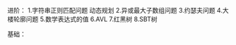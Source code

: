 进阶：
    1.字符串正则匹配问题  动态规划
    2.异或最大子数组问题
    3.约瑟夫问题
    4.大楼轮廓问题
    5.数学表达式的值
    6.AVL
    7.红黑树
    8.SBT树
    
基础：
    
    
 